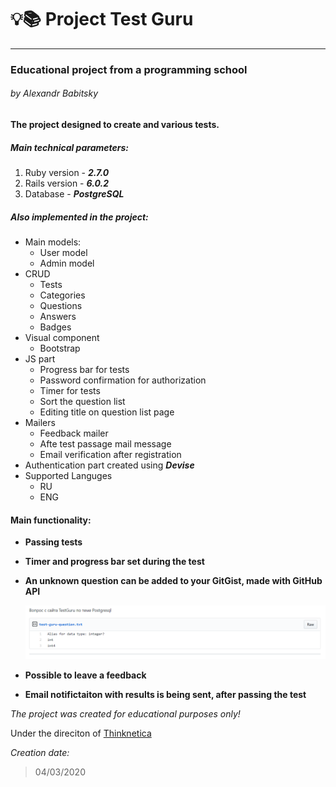 # :bulb::books: Project Test Guru
---
### Educational project from a programming school
###### by Alexandr Babitsky

__The project designed to create and various tests.__

##### Main technical parameters:
1. Ruby version - ***2.7.0***
2. Rails version - ***6.0.2***
3. Database - ***PostgreSQL***

##### Also implemented in the project:
* Main models:
    * User model
    * Admin model
* CRUD 
    * Tests
    * Categories
    * Questions
    * Answers
    * Badges
* Visual component
    * Bootstrap
* JS part
    * Progress bar for tests
    * Password confirmation for authorization
    * Timer for tests 
    * Sort the question list
    * Editing title on question list page
* Mailers
    * Feedback mailer
    * Afte test passage mail message
    * Email verification after registration
* Authentication part created using ***Devise*** 
* Supported Languges
    * RU
    * ENG

#### Main functionality:
* **Passing tests**

* **Timer and progress bar set during the test**

* **An unknown question can be added to your GitGist, made with GitHub API**

   ![GistPic](app/assets/images/gist.png)

* **Possible to leave a feedback**

* **Email notifictaiton with results is being sent, after passing the test**

*The project was created for educational purposes only!*

Under the direciton of [Thinknetica](https://thinknetica.com/)

_Creation date:_
> 04/03/2020

